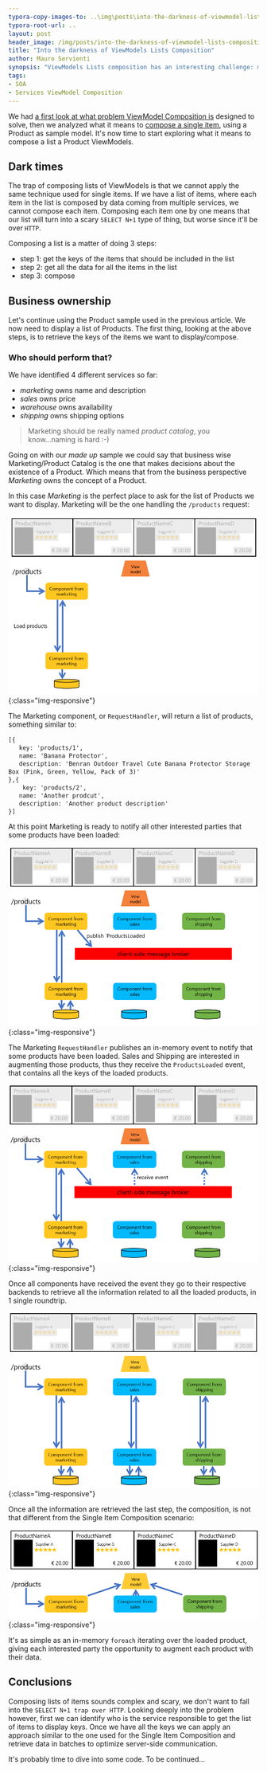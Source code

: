```yaml
---
typora-copy-images-to: ..\img\posts\into-the-darkness-of-viewmodel-lists-composition
typora-root-url: ..
layout: post
header_image: /img/posts/into-the-darkness-of-viewmodel-lists-composition/header.jpg
title: "Into the darkness of ViewModels Lists Composition"
author: Mauro Servienti
synopsis: "ViewModels Lists composition has an interesting challenge: must be designed in such a way that it doesn't flood servers with tons of requests. Number of requests cannot exceed the number of services involved in the composition process, no matter how many items are composed. There is a light at the end of the tunnel (cit.)"
tags:
- SOA
- Services ViewModel Composition
---
```


We had [a first look at what problem ViewModel Composition is](https://milestone.topics.it/2019/02/06/what-is-services-viewmodel-composition-again.html) designed to solve, then we analyzed what it means to [compose a single item](https://milestone.topics.it/2019/02/20/viewmodel-composition-maze.html), using a Product as sample model. It's now time to start exploring what it means to compose a list a Product ViewModels.

## Dark times

The trap of composing lists of ViewModels is that we cannot apply the same technique used for single items. If we have a list of items, where each item in the list is composed by data coming from multiple services, we cannot compose each item. Composing each item one by one means that our list will turn into a scary `SELECT N+1` type of thing, but worse since it'll be over `HTTP`.

Composing a list is a matter of doing 3 steps:

- step 1: get the keys of the items that should be included in the list
- step 2: get all the data for all the items in the list
- step 3: compose

## Business ownership

Let's continue using the Product sample used in the previous article. We now need to display a list of Products. The first thing, looking at the above steps, is to retrieve the keys of the items we want to display/compose.

### Who should perform that?

We have identified 4 different services so far:

- *marketing* owns name and description
- *sales* owns price
- *warehouse* owns availability
- *shipping* owns shipping options

> Marketing should be really named *product catalog*, you know...naming is hard :-)

Going on with our *made up* sample we could say that business wise Marketing/Product Catalog is the one that makes decisions about the existence of a Product. Which means that from the business perspective *Marketing* owns the concept of a Product.

In this case *Marketing* is the perfect place to ask for the list of Products we want to display. Marketing will be the one handling the `/products` request:

![1551362496722](/img/posts/into-the-darkness-of-viewmodel-lists-composition/1551362496722.png){:class="img-responsive"}

The Marketing component, or `RequestHandler`, will return a list of products, something similar to:

```
[{
   key: 'products/1',
   name: 'Banana Protector',
   description: 'Benran Outdoor Travel Cute Banana Protector Storage Box (Pink, Green, Yellow, Pack of 3)'
},{
    key: 'products/2',
   name: 'Another prodcut',
   description: 'Another product description'
}]
```

At this point Marketing is ready to notify all other interested parties that some products have been loaded:

![1551362507668](/img/posts/into-the-darkness-of-viewmodel-lists-composition/1551362507668.png){:class="img-responsive"}

The Marketing `RequestHandler` publishes an in-memory event to notify that some products have been loaded. Sales and Shipping are interested in augmenting those products, thus they receive the `ProductsLoaded` event, that contains all the keys of the loaded products.

![1551362519284](/img/posts/into-the-darkness-of-viewmodel-lists-composition/1551362519284.png){:class="img-responsive"}

Once all components have received the event they go to their respective backends to retrieve all the information related to all the loaded products, in 1 single roundtrip. 

![1551362531125](/img/posts/into-the-darkness-of-viewmodel-lists-composition/1551362531125.png){:class="img-responsive"}

Once all the information are retrieved the last step, the composition, is not that different from the Single Item Composition scenario:

![1551362461054](/img/posts/into-the-darkness-of-viewmodel-lists-composition/1551362461054.png){:class="img-responsive"}

It's as simple as an in-memory `foreach` iterating over the loaded product, giving each interested party the opportunity to augment each product with their data.

## Conclusions

Composing lists of items sounds complex and scary, we don't want to fall into the `SELECT N+1 trap over HTTP`. Looking deeply into the problem however, first we can identify who is the service responsible to get the list of items to display keys. Once we have all the keys we can apply an approach similar to the one used for the Single Item Composition and retrieve data in batches to optimize server-side communication.

It's probably time to dive into some code. To be continued...
